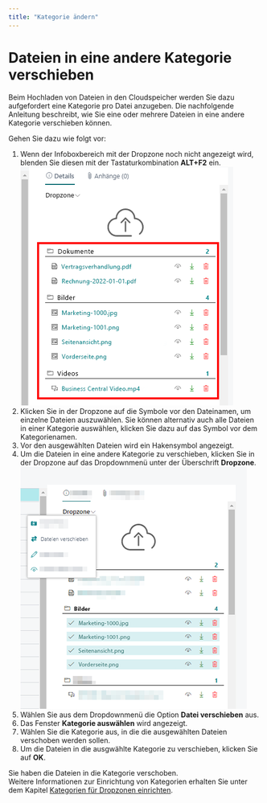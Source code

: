 ```yaml
---
title: "Kategorie ändern"
---
```


# <a name="move-files-to-different-category"></a>Dateien in eine andere Kategorie verschieben

Beim Hochladen von Dateien in den Cloudspeicher werden Sie dazu aufgefordert eine Kategorie pro Datei anzugeben. Die nachfolgende Anleitung beschreibt, wie Sie eine oder mehrere Dateien in eine andere Kategorie verschieben können.  

Gehen Sie dazu wie folgt vor: 

1. Wenn der Infoboxbereich mit der Dropzone noch nicht angezeigt wird, blenden Sie diesen mit der Tastaturkombination **ALT+F2** ein.  
    ![categories-on-item-list](../assets/categories-on-item-list.png)  
1. Klicken Sie in der Dropzone auf die Symbole vor den Dateinamen, um einzelne Dateien auszuwählen. Sie können alternativ auch alle Dateien in einer Kategorie auswählen, klicken Sie dazu auf das Symbol vor dem Kategorienamen.  
1. Vor den ausgewählten Dateien wird ein Hakensymbol angezeigt.  
1. Um die Dateien in eine andere Kategorie zu verschieben, klicken Sie in der Dropzone auf das Dropdownmenü unter der Überschrift **Dropzone**.  
    ![move-files-in-different-category](../assets/move-files-in-different-category.png)  
1. Wählen Sie aus dem Dropdownmenü die Option **Datei verschieben** aus.  
1. Das Fenster **Kategorie auswählen** wird angezeigt.  
1. Wählen Sie die Kategorie aus, in die die ausgewählten Dateien verschoben werden sollen.  
1. Um die Dateien in die ausgwählte Kategorie zu verschieben, klicken Sie auf **OK**.  

Sie haben die Dateien in die Kategorie verschoben.  
Weitere Informationen zur Einrichtung von Kategorien erhalten Sie unter dem Kapitel [Kategorien für Dropzonen einrichten](../setup/set-up-categories-for-dropzone.md).  
